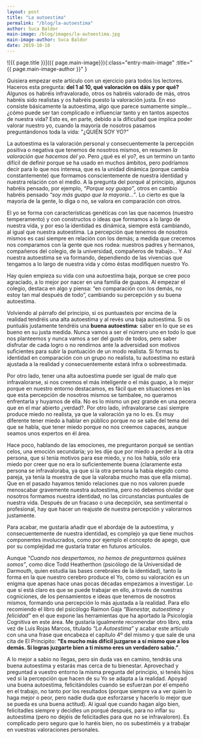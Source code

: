 ```yaml
---
layout: post
title: "La autoestima"
permalink: "/blog/la-autoestima"
author: Suca Baldor
main-image: /blog/images/la-autoestima.jpg
main-image-author: Suca Baldor
date: 2019-10-10
---
```


![{{ page.title }}]({{ page.main-image}}){:class="entry-main-image" :title="{{ page.main-image-author }}" }

Quisiera empezar este artículo con un ejercicio para todos los lectores. Haceros esta pregunta: **del 1 al 10, qué valoración os dáis y por qué?** Algunos os habréis infravalorado, otros os habréis valorado de más, otros habréis sido realistas y os habréis puesto la valoración justa. En eso consiste básicamente la autoestima, algo que parece sumamente simple... ¿cómo
puede ser tan complicado e influenciar tanto y en tantos aspectos de nuestra vida? Esto es, en parte, debido a la dificultad que implica poder valorar nuestro yo, cuando la mayoría de nosotros pasamos preguntándonos toda la vida: "¿QUIÉN SOY YO?”

La autoestima es la valoración personal y consecuentemente la percepción positiva o negativa que tenemos de nosotros mismos, en resumen *la valoración que hacemos del yo*. Pero ¿qué es el yo?, es un termino un tanto difícil de definir porque se ha usado en muchos ámbitos, pero podríamos decir para lo que nos interesa, que es la unidad dinámica (porque cambia constantemente) que formamos conscientemente de nuestra identidad y nuestra relación con el medio. A la pregunta del porqué al principio, algunos habréis pensado, por ejemplo, *“Porque soy guapo”*, otros en cambio habréis pensado *“soy más guapo que la mayoría...”*. Lo cierto es que la mayoría de la gente, lo diga o no, se valora en comparación con otros.


El yo se forma con características genéticas con las que nacemos (nuestro temperamento) y con constructos o ideas que formamos a lo largo de nuestra vida, y por eso la identidad es dinámica, siempre está cambiando, al igual que nuestra autoestima. La percepción que tenemos de nosotros mismos es casi siempre en relación con los demás; a medida que crecemos nos comparamos con la gente que nos rodea: nuestros padres y hermanos, compañeros del colegio, de la universidad, compañeros de trabajo... Y Así nuestra autoestima se va formando, dependiendo de las vivencias que tengamos a lo largo de nuestra vida y cómo éstas modifiquen nuestro Yo.

Hay quien empieza su vida con una autoestima baja, porque se cree poco agraciado, a lo mejor por nacer en una familia de guapos. Al empezar el colegio, destaca en algo y piensa: “en comparación con los demás, no estoy tan mal después de todo”, cambiando su percepción y su buena autoestima.

Volviendo al párrafo del principio, si os puntuasteis por encima de la realidad tendréis una alta autoestima y al revés una baja autoestima. Si os puntuáis justamente tendréis una **buena autoestima**: saber en lo que se es bueno en su justa medida. Nunca vamos a ser el número uno en todo lo que nos planteemos y nunca vamos a ser del gusto de todos, pero saber disfrutar de cada logro o no rendirnos ante la adversidad son motivos suficientes para subir la puntuación de un modo realista. Si formas tu identidad en comparación con un grupo no realista, tu autoestima no estará ajustada a la realidad y consecuentemente estará infra o sobreestimada.

Por otro lado, tener una alta autoestima puede ser igual de malo que infravalorarse, si nos creemos el más inteligente o el más guapo, a lo mejor porque en nuestro entorno destacamos, es fácil que en situaciones en las que esta percepción de nosotros mismos se tambalee, no queramos enfrentarla y huyamos de ella. No es lo mismo un pez grande en una pecera que en el mar abierto ¿verdad?. Por otro lado, infravalorarse casi siempre produce miedo no realista, ya que la valoración ya no lo es. Es muy diferente tener miedo a hablar en público porque no se sabe del tema del que se habla, que tener miedo porque no nos creemos capaces, aunque seamos unos expertos en él área.

Hace poco, hablando de las emociones, me preguntaron porqué se sentían celos, una emoción secundaria; yo les dije que por miedo a perder a la otra persona, que si tenía motivos para ese miedo, y no los había, sólo era miedo por creer que no era lo suficientemente buena (claramente esta persona se infravaloraba, ya que si la otra persona la había elegido como pareja, ya tenía la muestra de que la valoraba mucho mas que ella misma). Que en el pasado hayamos tenido relaciones que no nos valoren puede menoscabar gravemente nuestra autoestima, pero no debemos olvidar que nosotros formamos nuestra identidad, no las circunstancias puntuales de nuestra vida. Después de un fracaso o una decepción, sea sentimental o profesional, hay que hacer un reajuste de nuestra percepción y valorarnos justamente.

Para acabar, me gustaría añadir que el abordaje de la autoestima, y consecuentemente de nuestra identidad, es complejo ya que tiene muchos componentes involucrados, como por ejemplo el concepto de apego, que por su complejidad me gustaría tratar en futuros artículos.

Aunque *“Cuando nos despertamos, no hemos de preguntarnos quiénes somos”*, como dice Todd Heatherthon (psicólogo de la Universidad de Darmouth, quien estudia las bases cerebrales de la identidad), tanto la forma en la que nuestro cerebro produce el Yo, como su valoración es un enigma que apenas hace unas pocas décadas empezamos a investigar. Lo
que sí está claro es que se puede trabajar en ello, a través de nuestras cogniciones, de los pensamientos e ideas que tenemos de nosotros mismos, formando una percepción lo más ajustada a la realidad. Para ello recomiendo el libro del psicólogo Raimon Gaja *“Bienestar, autoestima y felicidad”* en el que expone las herramientas que ha aportado la Psicología Cognitiva en este área. Me gustaría igualmente recomendar otro libro, esta vez de Luis Rojas Marcos, titulado *“La Autoestima”* y acabar este artículo con una una frase que encabeza el capítulo 4º del mismo y que sale de una cita de El Principito: **"Es mucho más difícil juzgarse a sí mismo que a los demás. Si logras juzgarte bien a ti mismo eres un verdadero sabio.”**.

A lo mejor a sabio no llegas, pero sin duda vas en camino, tendrás una buena autoestima y estarás mas cerca de tu bienestar. Aprovechad y preguntad a vuestro entorno la misma pregunta del principio, si tenéis hijos ved si la percepción que hacen de su Yo se adapta a la realidad. Apoyad una buena autoestima, felicitándoles cuando se esfuerzan por el empeño en el trabajo, no tanto por los resultados (porque siempre va a ver quien lo haga mejor o peor, pero nadie duda que esforzarse y hacerlo lo mejor que se pueda es una buena actitud). Al igual que cuando hagan algo bien, felicitadles siempre y decidles un porqué después, para no inflar su autoestima (pero no dejéis de felicitadles para que no se infravaloren). Es complicado pero seguro que lo haréis bien, no os subestiméis y a trabajar en vuestras valoraciones personales.
